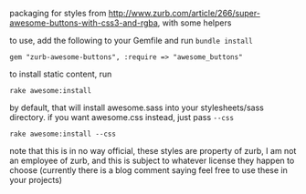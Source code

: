 packaging for styles from http://www.zurb.com/article/266/super-awesome-buttons-with-css3-and-rgba, with some helpers

to use, add the following to your Gemfile and run `bundle install`

    gem "zurb-awesome-buttons", :require => "awesome_buttons"

to install static content, run

    rake awesome:install

by default, that will install awesome.sass into your stylesheets/sass directory. if you want awesome.css instead, just pass `--css`

    rake awesome:install --css

note that this is in no way official, these styles are property of zurb, I am not an employee of zurb, and this is subject to whatever license they happen to choose (currently there is a blog comment saying feel free to use these in your projects)
